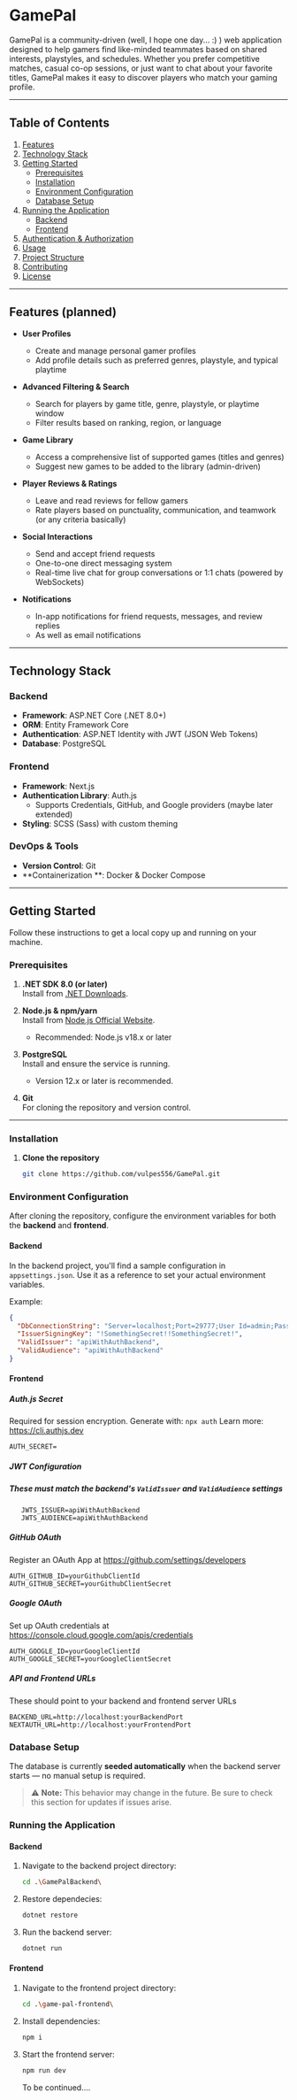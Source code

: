 # GamePal

GamePal is a community-driven (well, I hope one day... :) ) web application designed to help gamers find like-minded teammates based on shared interests, playstyles, and schedules. Whether you prefer competitive matches, casual co-op sessions, or just want to chat about your favorite titles, GamePal makes it easy to discover players who match your gaming profile.

---

## Table of Contents

1. [Features](#features-planned)
2. [Technology Stack](#technology-stack)  
3. [Getting Started](#getting-started)  
   - [Prerequisites](#prerequisites)  
   - [Installation](#installation)  
   - [Environment Configuration](#environment-configuration)  
   - [Database Setup](#database-setup)  
4. [Running the Application](#running-the-application)  
   - [Backend](#backend)  
   - [Frontend](#frontend)  
5. [Authentication & Authorization](#authentication--authorization)  
6. [Usage](#usage)  
7. [Project Structure](#project-structure)  
8. [Contributing](#contributing)  
9. [License](#license)  

---
<a name="features-planned"></a>
## Features (planned)

- **User Profiles**  
  - Create and manage personal gamer profiles  
  - Add profile details such as preferred genres, playstyle, and typical playtime  

- **Advanced Filtering & Search**  
  - Search for players by game title, genre, playstyle, or playtime window  
  - Filter results based on ranking, region, or language  

- **Game Library**  
  - Access a comprehensive list of supported games (titles and genres)  
  - Suggest new games to be added to the library (admin-driven)  

- **Player Reviews & Ratings**  
  - Leave and read reviews for fellow gamers  
  - Rate players based on punctuality, communication, and teamwork (or any criteria basically)

- **Social Interactions**  
  - Send and accept friend requests  
  - One-to-one direct messaging system  
  - Real-time live chat for group conversations or 1:1 chats (powered by WebSockets)  

- **Notifications**  
  - In-app notifications for friend requests, messages, and review replies  
  - As well as email notifications

---

## Technology Stack

### Backend
- **Framework**: ASP.NET Core (.NET 8.0+)  
- **ORM**: Entity Framework Core  
- **Authentication**: ASP.NET Identity with JWT (JSON Web Tokens)  
- **Database**: PostgreSQL

### Frontend
- **Framework**: Next.js
- **Authentication Library**: Auth.js
  - Supports Credentials, GitHub, and Google providers (maybe later extended)
- **Styling**: SCSS (Sass) with custom theming  

### DevOps & Tools
- **Version Control**: Git
- **Containerization **: Docker & Docker Compose  

---

## Getting Started

Follow these instructions to get a local copy up and running on your machine.

### Prerequisites

1. **.NET SDK 8.0 (or later)**  
   Install from [.NET Downloads](https://dotnet.microsoft.com/download).

2. **Node.js & npm/yarn**  
   Install from [Node.js Official Website](https://nodejs.org/).  
   - Recommended: Node.js v18.x or later  

3. **PostgreSQL**  
   Install and ensure the service is running.  
   - Version 12.x or later is recommended.

4. **Git**  
   For cloning the repository and version control.

---

### Installation

1. **Clone the repository**  
   ```bash
   git clone https://github.com/vulpes556/GamePal.git

### Environment Configuration

After cloning the repository, configure the environment variables for both the **backend** and **frontend**.

####  Backend

In the backend project, you'll find a sample configuration in `appsettings.json`. Use it as a reference to set your actual environment variables.

Example:
```json
{
  "DbConnectionString": "Server=localhost;Port=29777;User Id=admin;Password=123456;Database=GamePal;",
  "IssuerSigningKey": "!SomethingSecret!!SomethingSecret!",
  "ValidIssuer": "apiWithAuthBackend",
  "ValidAudience": "apiWithAuthBackend"
}
```
#### Frontend

##### Auth.js Secret
 Required for session encryption. Generate with: `npx auth`
 Learn more: https://cli.authjs.dev
 ```env
 AUTH_SECRET=
```

#####  JWT Configuration
##### These must match the backend's `ValidIssuer` and `ValidAudience` settings
```env
   JWTS_ISSUER=apiWithAuthBackend
   JWTS_AUDIENCE=apiWithAuthBackend
```

#####  GitHub OAuth
   Register an OAuth App at https://github.com/settings/developers
   ```env
   AUTH_GITHUB_ID=yourGithubClientId
   AUTH_GITHUB_SECRET=yourGithubClientSecret
```

#####  Google OAuth
   Set up OAuth credentials at https://console.cloud.google.com/apis/credentials
   ```env
   AUTH_GOOGLE_ID=yourGoogleClientId
   AUTH_GOOGLE_SECRET=yourGoogleClientSecret
```

#####  API and Frontend URLs
   These should point to your backend and frontend server URLs
   ```env
   BACKEND_URL=http://localhost:yourBackendPort
   NEXTAUTH_URL=http://localhost:yourFrontendPort
```

### Database Setup

The database is currently **seeded automatically** when the backend server starts — no manual setup is required.

> ⚠️ **Note:** This behavior may change in the future. Be sure to check this section for updates if issues arise.

###  Running the Application

#### Backend

1. Navigate to the backend project directory:
   ```bash
   cd .\GamePalBackend\
   ```
2. Restore dependecies:
   ```bash
   dotnet restore
   ```
3. Run the backend server:
   ```bash
   dotnet run
   ```
#### Frontend
1. Navigate to the frontend project directory:
   ```bash
   cd .\game-pal-frontend\
   ```
2. Install dependencies:
   ```bash
   npm i
   ```
3. Start the frontend server:
   ```bash
   npm run dev
   ```


   To be continued....
